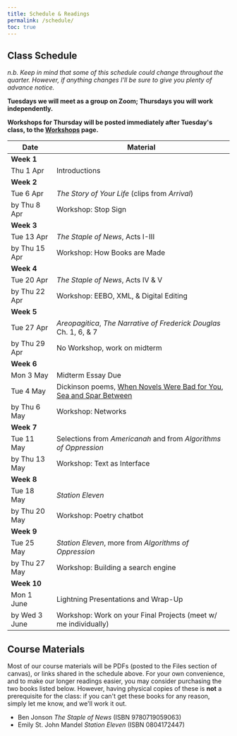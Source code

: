 ```yaml
---
title: Schedule & Readings
permalink: /schedule/
toc: true
---
```


## Class Schedule

*n.b. Keep in mind that some of this schedule could change throughout the quarter. However, if anything changes I'll be sure to give you plenty of advance notice.*

**Tuesdays we will meet as a group on Zoom; Thursdays you will work independently.**

**Workshops for Thursday will be posted immediately after Tuesday's class, to the [Workshops](/workshops/) page.**

Date|Material
--|---
**Week 1**|
Thu 1 Apr | Introductions
**Week 2**|
Tue 6 Apr|*The Story of Your Life* (clips from *Arrival*)
by Thu 8 Apr|Workshop: Stop Sign
**Week 3**|
Tue 13 Apr|*The Staple of News*, Acts I-III
by Thu 15 Apr|Workshop: How Books are Made
**Week 4**|
Tue 20 Apr|*The Staple of News*, Acts IV & V
by Thu 22 Apr|Workshop: EEBO, XML, & Digital Editing
**Week 5**|
Tue 27 Apr|*Areopagitica*, *The Narrative of Frederick Douglas* Ch. 1, 6, & 7
by Thu 29 Apr|No Workshop, work on midterm
**Week 6**|
Mon 3 May|Midterm Essay Due
Tue 4 May|Dickinson poems, [When Novels Were Bad for You](https://op-talk.blogs.nytimes.com/2014/09/14/when-novels-were-bad-for-you/), [Sea and Spar Between](https://nickm.com/montfort_strickland/sea_and_spar_between/)
by Thu 6 May|Workshop: Networks
**Week 7**|
Tue 11 May|Selections from *Americanah* and from *Algorithms of Oppression*
by Thu 13 May|Workshop: Text as Interface
**Week 8**|
Tue 18 May|*Station Eleven*
by Thu 20 May|Workshop: Poetry chatbot
**Week 9**|
Tue 25 May|*Station Eleven*, more from *Algorithms of Oppression*
by Thu 27 May|Workshop: Building a search engine
**Week 10**|
Mon 1 June|Lightning Presentations and Wrap-Up
by Wed 3 June|Workshop: Work on your Final Projects (meet w/ me individually)

## Course Materials

Most of our course materials will be PDFs (posted to the Files section of canvas), or links shared in the schedule above. For your own convenience, and to make our longer readings easier, you may consider purchasing the two books listed below. However, having physical copies of these is **not** a prerequisite for the class: if you can't get these books for any reason, simply let me know, and we'll work it out.

- Ben Jonson *The Staple of News* (ISBN 9780719059063)
- Emily St. John Mandel *Station Eleven* (ISBN 0804172447)
